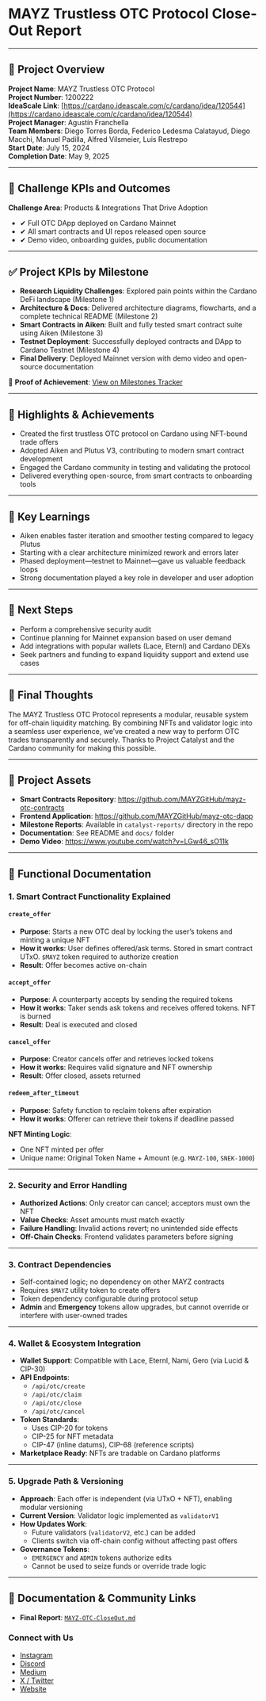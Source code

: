 # MAYZ Trustless OTC Protocol Close-Out Report

---

## 🧾 Project Overview

**Project Name**: MAYZ Trustless OTC Protocol  
**Project Number**: 1200222  
**IdeaScale Link**: [https://cardano.ideascale.com/c/cardano/idea/120544](https://cardano.ideascale.com/c/cardano/idea/120544)  
**Project Manager**: Agustín Franchella  
**Team Members**: Diego Torres Borda, Federico Ledesma Calatayud, Diego Macchi, Manuel Padilla, Alfred Vilsmeier, Luis Restrepo  
**Start Date**: July 15, 2024  
**Completion Date**: May 9, 2025

---

## 🎯 Challenge KPIs and Outcomes

**Challenge Area**: Products & Integrations That Drive Adoption

- ✔ Full OTC DApp deployed on Cardano Mainnet  
- ✔ All smart contracts and UI repos released open source  
- ✔ Demo video, onboarding guides, public documentation

---

## ✅ Project KPIs by Milestone

- **Research Liquidity Challenges**: Explored pain points within the Cardano DeFi landscape (Milestone 1)  
- **Architecture & Docs**: Delivered architecture diagrams, flowcharts, and a complete technical README (Milestone 2)  
- **Smart Contracts in Aiken**: Built and fully tested smart contract suite using Aiken (Milestone 3)  
- **Testnet Deployment**: Successfully deployed contracts and DApp to Cardano Testnet (Milestone 4)  
- **Final Delivery**: Deployed Mainnet version with demo video and open-source documentation

📌 **Proof of Achievement**: [View on Milestones Tracker](https://milestones.projectcatalyst.io/projects/1200222)

---

## 🌟 Highlights & Achievements

- Created the first trustless OTC protocol on Cardano using NFT-bound trade offers  
- Adopted Aiken and Plutus V3, contributing to modern smart contract development  
- Engaged the Cardano community in testing and validating the protocol  
- Delivered everything open-source, from smart contracts to onboarding tools

---

## 🧠 Key Learnings

- Aiken enables faster iteration and smoother testing compared to legacy Plutus  
- Starting with a clear architecture minimized rework and errors later  
- Phased deployment—testnet to Mainnet—gave us valuable feedback loops  
- Strong documentation played a key role in developer and user adoption

---

## 🔭 Next Steps

- Perform a comprehensive security audit  
- Continue planning for Mainnet expansion based on user demand  
- Add integrations with popular wallets (Lace, Eternl) and Cardano DEXs  
- Seek partners and funding to expand liquidity support and extend use cases

---

## 💬 Final Thoughts

The MAYZ Trustless OTC Protocol represents a modular, reusable system for off-chain liquidity matching. By combining NFTs and validator logic into a seamless user experience, we’ve created a new way to perform OTC trades transparently and securely. Thanks to Project Catalyst and the Cardano community for making this possible.

---

## 📂 Project Assets

- **Smart Contracts Repository**: https://github.com/MAYZGitHub/mayz-otc-contracts  
- **Frontend Application**: https://github.com/MAYZGitHub/mayz-otc-dapp  
- **Milestone Reports**: Available in `catalyst-reports/` directory in the repo  
- **Documentation**: See README and `docs/` folder  
- **Demo Video**: https://www.youtube.com/watch?v=LGw46_sO11k

---

## 🧩 Functional Documentation

### 1. Smart Contract Functionality Explained

#### `create_offer`
- **Purpose**: Starts a new OTC deal by locking the user’s tokens and minting a unique NFT  
- **How it works**: User defines offered/ask terms. Stored in smart contract UTxO. `$MAYZ` token required to authorize creation  
- **Result**: Offer becomes active on-chain

#### `accept_offer`
- **Purpose**: A counterparty accepts by sending the required tokens  
- **How it works**: Taker sends ask tokens and receives offered tokens. NFT is burned  
- **Result**: Deal is executed and closed

#### `cancel_offer`
- **Purpose**: Creator cancels offer and retrieves locked tokens  
- **How it works**: Requires valid signature and NFT ownership  
- **Result**: Offer closed, assets returned

#### `redeem_after_timeout`
- **Purpose**: Safety function to reclaim tokens after expiration  
- **How it works**: Offerer can retrieve their tokens if deadline passed

**NFT Minting Logic**:
- One NFT minted per offer  
- Unique name: Original Token Name + Amount (e.g. `MAYZ-100`, `SNEK-1000`)

---

### 2. Security and Error Handling

- **Authorized Actions**: Only creator can cancel; acceptors must own the NFT  
- **Value Checks**: Asset amounts must match exactly  
- **Failure Handling**: Invalid actions revert; no unintended side effects  
- **Off-Chain Checks**: Frontend validates parameters before signing

---

### 3. Contract Dependencies

- Self-contained logic; no dependency on other MAYZ contracts  
- Requires `$MAYZ` utility token to create offers  
- Token dependency configurable during protocol setup  
- **Admin** and **Emergency** tokens allow upgrades, but cannot override or interfere with user-owned trades

---

### 4. Wallet & Ecosystem Integration

- **Wallet Support**: Compatible with Lace, Eternl, Nami, Gero (via Lucid & CIP-30)  
- **API Endpoints**:
  - `/api/otc/create`
  - `/api/otc/claim`
  - `/api/otc/close`
  - `/api/otc/cancel`  
- **Token Standards**:
  - Uses CIP-20 for tokens
  - CIP-25 for NFT metadata
  - CIP-47 (inline datums), CIP-68 (reference scripts)
- **Marketplace Ready**: NFTs are tradable on Cardano platforms

---

### 5. Upgrade Path & Versioning

- **Approach**: Each offer is independent (via UTxO + NFT), enabling modular versioning  
- **Current Version**: Validator logic implemented as `validatorV1`  
- **How Updates Work**:
  - Future validators (`validatorV2`, etc.) can be added  
  - Clients switch via off-chain config without affecting past offers  
- **Governance Tokens**:
  - `EMERGENCY` and `ADMIN` tokens authorize edits
  - Cannot be used to seize funds or override trade logic

---

## 📣 Documentation & Community Links

- **Final Report**: [`MAYZ-OTC-CloseOut.md`](https://github.com/MAYZGitHub/mayz-otc-contracts/blob/main/docs/MAYZ-OTC-CloseOut.md)

### Connect with Us

- [Instagram](https://www.instagram.com/mayz.protocol/)  
- [Discord](https://discord.com/invite/6xkbynuNrj)  
- [Medium](https://medium.com/@MAYZ.io)  
- [X / Twitter](https://x.com/MAYZProtocol)  
- [Website](https://mayz.io)
